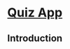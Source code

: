 <h1>
  <a href="https://akshat0502.github.io/Quiz-App/">Quiz App</a>
</h1>
<h2>
  Introduction
</h2>
